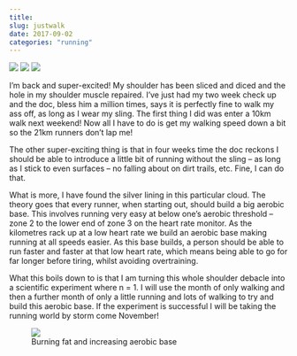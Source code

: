 ```yaml
---
title:
slug: justwalk
date: 2017-09-02
categories: "running"
---
```


<div class="simple-gallery">
    <img src="http://res.cloudinary.com/dy6grlu8z/image/upload/v1558841624/kup9aqim6dmtpkyhdypm.jpg"/>
    <img src="http://res.cloudinary.com/dy6grlu8z/image/upload/v1558841625/y9eu9e0rhivcs442qk8s.jpg"/>
    <img src="http://res.cloudinary.com/dy6grlu8z/image/upload/v1558841626/ymucekm0oinnrqnadkq9.png"/>
</div>

<p>I’m back and super-excited! My shoulder has been sliced and diced and the hole in my shoulder muscle repaired. I’ve just had my two week check up and the doc, bless him a million times, says it is perfectly fine to walk my ass off, as long as I wear my sling. The first thing I did was enter a 10km walk next weekend! Now all I have to do is get my walking speed down a bit so the 21km runners don’t lap me!</p>
<p>The other super-exciting thing is that in four weeks time the doc reckons I should be able to introduce a little bit of running without the sling – as long as I stick to even surfaces – no falling about on dirt trails, etc. Fine, I can do that.</p>
<p>What is more, I have found the silver lining in this particular cloud. The theory goes that every runner, when starting out, should build a big aerobic base. This involves running very easy at below one’s aerobic threshold – zone 2 to the lower end of zone 3 on the heart rate monitor. As the kilometres rack up at a low heart rate we build an aerobic base making running at all speeds easier. As this base builds, a person should be able to run faster and faster at that low heart rate, which means being able to go for far longer before tiring, whilst avoiding overtraining.</p>
<p>What this boils down to is that I am turning this whole shoulder debacle into a scientific experiment where n = 1. I will use the month of only walking and then a further month of only a little running and lots of walking to try and build this aerobic base. If the experiment is successful I will be taking the running world by storm come November!</p>
<figure><img src="http://res.cloudinary.com/dy6grlu8z/image/upload/v1558841627/t9ycahsml4n7j4u7zynr.png"/><figcaption>Burning fat and increasing aerobic base</figcaption></figure>
<p> </p>
